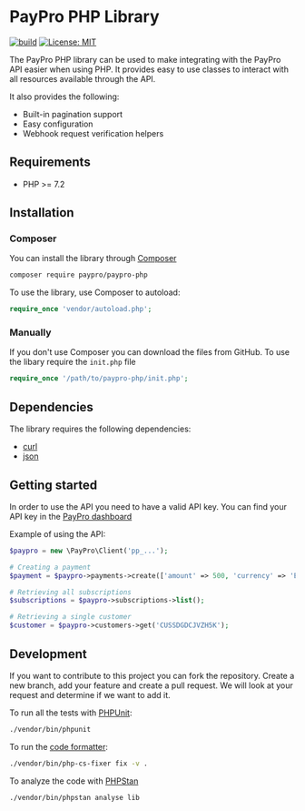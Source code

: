 # PayPro PHP Library

[![build](https://github.com/paypronl/paypro-php/actions/workflows/build.yml/badge.svg?branch=master)](https://github.com/paypronl/paypro-php/actions/workflows/build.yml)
[![License: MIT](https://img.shields.io/badge/License-MIT-blue.svg)](https://opensource.org/licenses/MIT)

The PayPro PHP library can be used to make integrating with the PayPro API easier when using PHP.
It provides easy to use classes to interact with all resources available through the API.

It also provides the following:

- Built-in pagination support
- Easy configuration
- Webhook request verification helpers

## Requirements

- PHP >= 7.2

## Installation

### Composer

You can install the library through [Composer](https://getcomposer.org/)

```sh
composer require paypro/paypro-php
```

To use the library, use Composer to autoload:

```php
require_once 'vendor/autoload.php';

```

### Manually

If you don't use Composer you can download the files from GitHub. To use the libary require the `init.php` file

```php
require_once '/path/to/paypro-php/init.php';
```

## Dependencies

The library requires the following dependencies:

- [curl](https://secure.php.net/manual/en/book.curl.php)
- [json](https://secure.php.net/manual/en/book.json.php)

## Getting started

In order to use the API you need to have a valid API key.
You can find your API key in the [PayPro dashboard](https://app.paypro.nl/developers/api-keys)

Example of using the API:

```php
$paypro = new \PayPro\Client('pp_...');

# Creating a payment
$payment = $paypro->payments->create(['amount' => 500, 'currency' => 'EUR', 'description' => 'Test Payment']);

# Retrieving all subscriptions
$subscriptions = $paypro->subscriptions->list();

# Retrieving a single customer
$customer = $paypro->customers->get('CUSSDGDCJVZH5K');

```

## Development

If you want to contribute to this project you can fork the repository. Create a new branch, add your feature and create a pull request. We will look at your request and determine if we want to add it.

To run all the tests with [PHPUnit](https://phpunit.de/):

```sh
./vendor/bin/phpunit
```

To run the [code formatter](https://cs.symfony.com/):

```sh
./vendor/bin/php-cs-fixer fix -v .
```

To analyze the code with [PHPStan](https://phpstan.org/)

```sh
./vendor/bin/phpstan analyse lib
```
